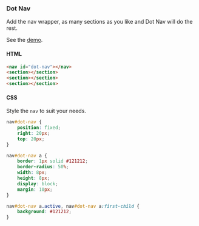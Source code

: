 ### Dot Nav

Add the nav wrapper, as many sections as you like and Dot Nav will do the rest.

See the [demo](https://codepen.io/Rueb/pen/WabbEo).

#### HTML

```html
<nav id="dot-nav"></nav>
<section></section>
<section></section>
<section></section>
```

#### CSS

Style the ```nav``` to suit your needs.

```css
nav#dot-nav {
    position: fixed;
    right: 20px;
    top: 20px;
}

nav#dot-nav a {
    border: 1px solid #121212;
    border-radius: 50%;
    width: 8px;
    height: 8px;
    display: block;
    margin: 10px;
}

nav#dot-nav a.active, nav#dot-nav a:first-child {
    background: #121212;
}
```
